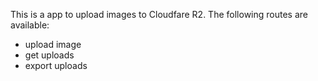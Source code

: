 This is a app to upload images to Cloudfare R2. The following routes are available:
- upload image
- get uploads
- export uploads